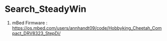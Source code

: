 # Search_SteadyWin

1. mBed Firmware : https://os.mbed.com/users/annhandt09/code/Hobbyking_Cheetah_Compact_DRV8323_StepDi/
